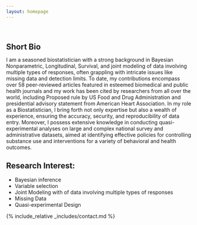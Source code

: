 ```yaml
---
layout: homepage
---
```


<h1 id="about-me"></h1>

<h2 style="margin: 60px 0px 10px;">Short Bio</h2>

I am a seasoned biostatistician with a strong background in Bayesian Nonparametric, Longitudinal, Survival, and joint modeling of data involving multiple types of responses, often grappling with intricate issues like missing data and detection limits. To date, my contributions encompass over 58 peer-reviewed articles featured in esteemed biomedical and public health journals and my work has been cited by researchers from all over the world, including Proposed rule by US Food and Drug Administration and presidential advisory statement from American Heart Association. In my role as a Biostatistician, I bring forth not only expertise but also a wealth of experience, ensuring the accuracy, security, and reproducibility of data entry. Moreover, I possess extensive knowledge in conducting quasi-experimental analyses on large and complex national survey and administrative datasets, aimed at identifying effective policies for controlling substance use and interventions for a variety of behavioral and health outcomes.

## Research Interest:
-  Bayesian inference 
-  Variable selection 
-  Joint Modeling with of data involving multiple types of responses
-  Missing Data
-  Quasi-experimental Design

{% include_relative _includes/contact.md %}
<!-- <strong style="color:#e74d3c; font-weight:600"><strong style="color:#e74d3c; font-weight:600">I am currently on the 2023-2024 academic job market, looking for faculty positions in CS, CSE, ECE, IEOR, etc., related to Artificial Intelligence, Computer Vision, and Machine Learning. Please feel free to contact me if you are interested. I am also happy to give talks on my research in related seminars.</strong></strong> -->


<!-- 
{% include_relative _includes/publications.md %}

{% include_relative _includes/teaching.md %}

{% include_relative _includes/talks.md %}

{% include_relative _includes/services.md %}


 -->

